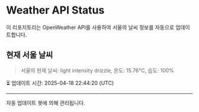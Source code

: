 
# Weather API Status

이 리포지토리는 OpenWeather API를 사용하여 서울의 날씨 정보를 자동으로 업데이트합니다.

## 현재 서울 날씨
> 서울의 현재 날씨: light intensity drizzle, 온도: 15.76°C, 습도: 100%

⏳ 업데이트 시간: 2025-04-18 22:44:20 (UTC)

---
자동 업데이트 봇에 의해 관리됩니다.
